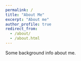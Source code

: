 ```yaml
---
permalink: /
title: "About Me"
excerpt: "About me"
author_profile: true
redirect_from: 
  - /about/
  - /about.html
---
```


Some background info about me.
